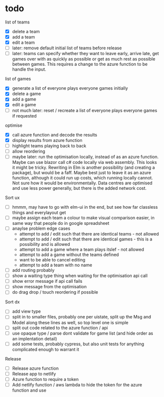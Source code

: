 # todo

list of teams
- [x] delete a team
- [x] add a team
- [x] edit a team
- [ ] later: remove default initial list of teams before release
- [ ] later: teams can specify whether they want to leave early, arrive late, get games over with as quickly as possible or get as much rest as possible between games. This requires a change to the azure function to be handle the input.

list of games
- [x] generate a list of everyone plays everyone games initially
- [x] delete a game
- [x] add a game
- [x] edit a game
- [ ] not much later: reset / recreate a list of everyone plays everyone games if requested

optimise
- [x] call azure function and decode the results
- [x] display results from azure function
- [ ] highlight teams playing back to back
- [ ] allow reordering
- [ ] maybe later: run the optimisation locally, instead of as an azure function. Maybe can use blazor call c# code locally via web assembly. This looks it might be tricky. Rewriting in Elm is another possibility (and creating a package), but would be a faff. Maybe best just to leave it as an azure function, although it could run up costs, which running locally cannot. Not sure how it would be environmentally. Data centres are optimised and use less power generally, but there is the added network cost.

Sort ux
- [ ] hmmm, may have to go with elm-ui in the end, but see how far classless things and everylayout get
- [ ] maybe assign each team a colour to make visual comparison easier, in same way that people do in google spreadsheet
- [ ] anaylse problem edge cases
  - attempt to add / edit such that there are identical teams - not allowed
  - attempt to add / edit such that there are identical games - this is a possibility and is allowed
  - attempt to add a game where a team plays itslef - not allowed
  - attempt to add a game without the teams defined
  - want to be able to cancel editing
  - attempt to add a team with no name
- [ ] add routing probably
- [ ] show a waiting type thing when waiting for the optimisation api call
- [ ] show error message if api call fails
- [ ] show message from the optimisation
- [ ] do drag drop / touch reordering if possible

Sort dx
- [ ] add view type
- [ ] split in to smaller files, probably one per uistate, split up the Msg and Model along these lines as well, so top level one is simple
- [ ] split out code related to the azure function / api
- [ ] use opaque type / parse dont validate for game list (and hide order as an implentation detail)
- [ ] add some tests, probably cypress, but also unit tests for anything complicated enough to warrant it
 
Release
- [ ] Release azure function
- [ ] Release app to netlify
- [ ] Azure function to require a token
- [ ] Add netlify function / aws lambda to hide the token for the azure function and use
